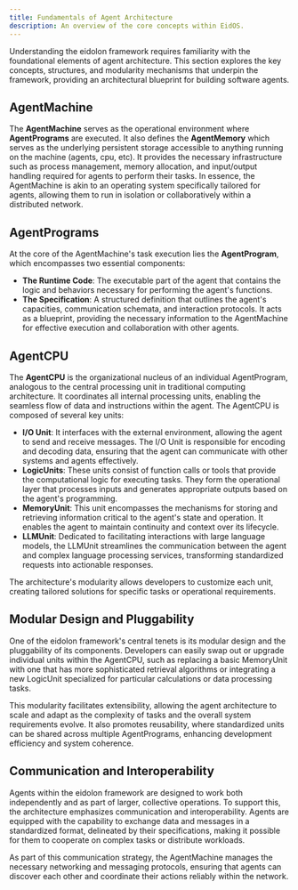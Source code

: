 ```yaml
---
title: Fundamentals of Agent Architecture
description: An overview of the core concepts within EidOS.
---
```


Understanding the eidolon framework requires familiarity with the foundational elements of agent architecture. This section explores the key concepts, structures, and modularity mechanisms that underpin the framework, providing an architectural
blueprint for building software agents.

## AgentMachine

The **AgentMachine** serves as the operational environment where **AgentPrograms** are executed. It also defines the **AgentMemory** which serves as the underlying persistent storage accessible to anything running on the machine (agents, cpu, etc). It provides the necessary infrastructure such as process management, memory allocation, and input/output handling required for agents to perform their
tasks. In essence, the AgentMachine is akin to an operating system specifically tailored for agents, allowing them to run in isolation or collaboratively within a distributed network.

## AgentPrograms

At the core of the AgentMachine's task execution lies the **AgentProgram**, which encompasses two essential components:

- **The Runtime Code**: The executable part of the agent that contains the logic and behaviors necessary for performing the agent's functions.
- **The Specification**: A structured definition that outlines the agent's capacities, communication schemata, and interaction protocols. It acts as a blueprint, providing the necessary information to the AgentMachine for effective execution and
  collaboration with other agents.

## AgentCPU

The **AgentCPU** is the organizational nucleus of an individual AgentProgram, analogous to the central processing unit in traditional computing architecture. It coordinates all internal processing units, enabling the seamless flow of data and
instructions within the agent. The AgentCPU is composed of several key units:

- **I/O Unit**: It interfaces with the external environment, allowing the agent to send and receive messages. The I/O Unit is responsible for encoding and decoding data, ensuring that the agent can communicate with other systems and agents
  effectively.
- **LogicUnits**: These units consist of function calls or tools that provide the computational logic for executing tasks. They form the operational layer that processes inputs and generates appropriate outputs based on the agent's programming.
- **MemoryUnit**: This unit encompasses the mechanisms for storing and retrieving information critical to the agent's state and operation. It enables the agent to maintain continuity and context over its lifecycle.
- **LLMUnit**: Dedicated to facilitating interactions with large language models, the LLMUnit streamlines the communication between the agent and complex language processing services, transforming standardized requests into actionable responses.

The architecture's modularity allows developers to customize each unit, creating tailored solutions for specific tasks or operational requirements.

## Modular Design and Pluggability

One of the eidolon framework's central tenets is its modular design and the pluggability of its components. Developers can easily swap out or upgrade individual units within the AgentCPU, such as replacing a basic MemoryUnit with one that has more
sophisticated retrieval algorithms or integrating a new LogicUnit specialized for particular calculations or data processing tasks.

This modularity facilitates extensibility, allowing the agent architecture to scale and adapt as the complexity of tasks and the overall system requirements evolve. It also promotes reusability, where standardized units can be shared across multiple
AgentPrograms, enhancing development efficiency and system coherence.

## Communication and Interoperability

Agents within the eidolon framework are designed to work both independently and as part of larger, collective operations. To support this, the architecture emphasizes communication and interoperability. Agents are equipped with the capability to
exchange data and messages in a standardized format, delineated by their specifications, making it possible for them to cooperate on complex tasks or distribute workloads.

As part of this communication strategy, the AgentMachine manages the necessary networking and messaging protocols, ensuring that agents can discover each other and coordinate their actions reliably within the network.
